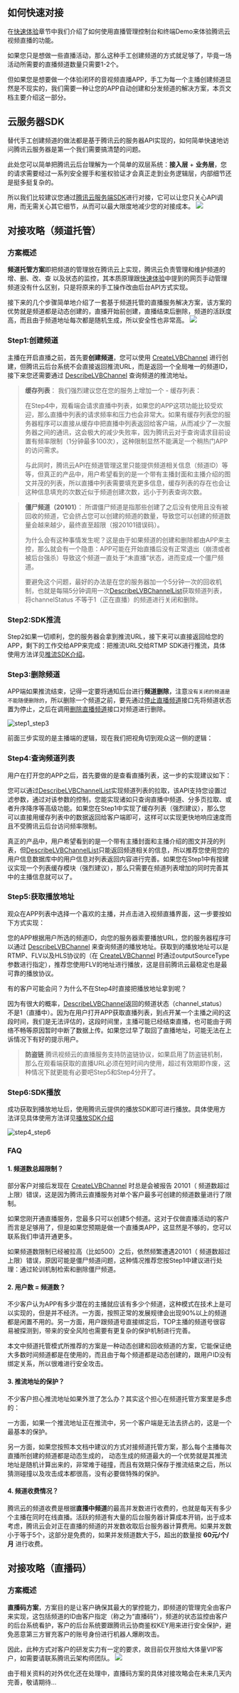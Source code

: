 ## 如何快速对接
在[快速体验](http://cloud.tencent.com/doc/product/267/4697)章节中我们介绍了如何使用直播管理控制台和终端Demo来体验腾讯云视频直播的功能。

如果您只是想做一些直播活动，那么这种手工创建频道的方式就足够了，毕竟一场活动所需要的直播频道数量只需要1-2个。

但如果您是想要做一个体验闭环的音视频直播APP，手工为每一个主播创建频道显然是不现实的，我们需要一种让您的APP自动创建和分发频道的解决方案，本页文档主要介绍这一部分。

## 云服务器SDK
替代手工创建频道的做法都是基于腾讯云的服务器API实现的，如何简单快速地访问腾讯云服务器是第一个我们需要搞清楚的问题。

此处您可以简单把腾讯云后台理解为一个简单的双层系统：**接入层** + **业务层**，您的请求需要经过一系列安全握手和鉴权验证才会真正走到业务逻辑层，内部细节还是挺多挺复杂的。

所以我们比较建议您通过[腾讯云服务端SDK](https://cloud.tencent.com/doc/sdk)进行对接，它可以让您只关心API调用，而无需关心其它细节，从而可以最大限度地减少您的对接成本。
![](https://mccdn.qcloud.com/static/img/69c999e5599eaac3de6af2875a4c6702/image.jpg)

## 对接攻略（频道托管）
### 方案概述
**频道托管方案**即把频道的管理放在腾讯云上实现，腾讯云负责管理和维护频道的增、删、改、查 以及状态的监控，其本质原理跟[快速体验](http://cloud.tencent.com/doc/product/267/4697)中提到的网页手动管理频道没有什么区别，只是将原来的手工操作改由后台API方式实现。

接下来的几个步骤简单地介绍了一套基于频道托管的直播服务解决方案，该方案的优势就是频道都是动态创建的，直播开始前创建，直播结束后删除，频道的活跃度高，而且由于频道地址每次都是随机生成，所以安全性也非常高。
![](https://mccdn.qcloud.com/static/img/5f9f08330b500d2c81b7c28be5307fee/image.png)


### Step1:创建频道
主播在开启直播之前，首先要**创建频道**，您可以使用 [CreateLVBChannel](http://cloud.tencent.com/doc/api/258/4703) 进行创建，但腾讯云后台系统不会直接返回推流URL，而是返回一个全局唯一的频道ID，接下来您还需要通过 [DescribeLVBChannel](https://cloud.tencent.com/doc/api/258/4717) 查询频道的推流地址。

>  **缓存列表**：
> 我们强烈建议您在您的服务上增加一个 - 缓存列表：
> 
> 在Step4中，观看端会请求直播中列表，如果您的APP这项功能比较受欢迎，那么直播中列表的请求频率和压力也会非常大。如果有缓存列表您的服务器程序可以直接从缓存中把直播中列表返回给客户端，从而减少了一次服务器之间的通讯，这会极大的减少失败率，因为腾讯云对于查询请求目前设置有频率限制（1分钟最多100次），这种限制显然不能满足一个稍热门APP的访问需求。
> 
> 与此同时，腾讯云API在频道管理这里只能提供频道相关信息（频道ID）等等，但真正的产品中，用户希望看到的是一个带有主播封面和主播介绍的图文并茂的列表，所以直播中列表需要填充更多信息，缓存列表的存在也会让这种信息填充的次数近似于频道创建次数，远小于列表查询次数。
> 


> **僵尸频道（20101）**：
> 所谓僵尸频道是指那些创建了之后没有使用且没有被回收的频道，它会挤占您可以创建的频道的数量，导致您可以创建的频道数量会越来越少，最终直至超限（报20101错误码）。
> 
> 为什么会有这种事情发生呢？这是由于如果频道的创建和删除都由APP来主控，那么就会有一个隐患：APP可能在开始直播后没有正常退出（崩溃或者被后台强杀）导致这个频道一直处于“未直播”状态，进而变成一个僵尸频道。
> 
> 要避免这个问题，最好的办法是在您的服务器加一个5分钟一次的回收机制，也就是每隔5分钟调用一次[DescribeLVBChannelList](http://cloud.tencent.com/doc/api/258/4703)获取频道列表，将channelStatus 不等于1（正在直播）的频道进行关闭和删除。

### Step2:SDK推流
Step2如果一切顺利，您的服务器会拿到推流URL，接下来可以直接返回给您的APP，剩下的工作交给APP来完成：把推流URL交给RTMP SDK进行推流，具体使用方法详见[推流SDK介绍](http://cloud.tencent.com/doc/api/258/4734)。

### Step3:删除频道
APP端如果推流结束，记得一定要将通知后台进行**频道删除**，注意`没有关闭的频道是不能随便删除的`，所以删除一个频道之前，要先通过[停止直播频道](https://cloud.tencent.com/doc/api/258/4720)接口先将频道状态置为停止，之后在调用[删除直播频道](https://cloud.tencent.com/doc/api/258/4722)接口对频道进行删除。

![step1_step3](https://mccdn.qcloud.com/static/img/5b38a86c6679d2eca5d56a9ce2313c57/image.png)

前面三步实现的是主播端的逻辑，现在我们把视角切到观众这一侧的逻辑：

### Step4:查询频道列表
用户在打开您的APP之后，首先要做的是查看直播列表，这一步的实现建议如下：

您可以通过[DescribeLVBChannelList](http://cloud.tencent.com/doc/api/258/4703)实现频道列表的拉取，该API支持您设置过滤参数，通过对该参数的控制，您能实现诸如只查询直播中频道、分多页拉取、或者升序降序等高级功能。如果您在Step1中实现了缓存列表（强烈建议），那么您可以直接用缓存列表中的数据返回给客户端即可，这样可以实现更快地响应速度而且不受腾讯云后台访问频率限制。

真正的产品中，用户希望看到的是一个带有主播封面和主播介绍的图文并茂的列表，但[DescribeLVBChannelList](http://cloud.tencent.com/doc/api/258/4703)只能返回频道相关的信息，所以推荐您使用您的用户信息数据库中的用户信息对列表返回内容进行完善。如果您在Step1中有按建议实现一个列表缓存模块（强烈建议），那么只需要在频道列表增加的同时完善其中的主播信息就可以了。

### Step5:获取播放地址
观众在APP列表中选择一个喜欢的主播，并点击进入视频直播界面，这一步要按如下方式实现：

您的APP根据用户所选的频道ID，向您的服务器索要播放URL，您的服务器程序可以通过 [DescribeLVBChannel](https://cloud.tencent.com/doc/api/258/4717) 来查询频道的播放地址。获取到的播放地址可以是RTMP、FLV以及HLS协议的（在 [CreateLVBChannel](http://cloud.tencent.com/doc/api/258/4703) 时通过outputSourceType参数进行指定），推荐您使用FLV的地址进行播放，这是目前腾讯云最稳定也是最可靠的播放协议。

有的客户可能会问？为什么不在Step4时直接把播放地址拿到呢？

因为有很大的概率，[DescribeLVBChannel](https://cloud.tencent.com/doc/api/258/4717)返回的频道状态（channel_status）不是1（直播中）。因为在用户打开APP获取直播列表，到点开某一个主播之间的这段时间，我们是无法评估的，这段时间里，主播可能已经结束直播，也可能由于网络不畅等原因暂时中断了数据上传。如果您过早了取回了直播地址，可能无法在上诉情况下有好的提示用户。

>**防盗链**
>腾讯视频云的直播服务支持防盗链协议，如果启用了防盗链机制，那么在观看端获取的直播URL必须在短时间内使用，超过有效期即作废，这种情况下就更能有必要吧Step5和Step4分开了。

### Step6:SDK播放
成功获取到播放地址后，使用腾讯云提供的播放SDK即可进行播放。具体使用方法详见具体使用方法详见[播放SDK介绍](http://cloud.tencent.com/doc/api/258/4736)

![step4_step6](https://mccdn.qcloud.com/static/img/196f467c6c8bf898df7154428f7ae34a/image.png)

### FAQ

#### 1. 频道数总超限制？
部分客户对接后发现在 [CreateLVBChannel](http://cloud.tencent.com/doc/api/258/4703) 时总是会被报告 20101（ 频道数超过上限）错误，这是因为腾讯云直播服务对单个客户最多可创建的频道数量进行了限制。

如果您刚开通直播服务，您最多只可以创建5个频道。这对于仅做直播活动的客户而言是足够用了，但是如果您预期是做一个直播类APP，这显然是不够的，您可以联系我们申请开通更多。

如果频道数限制已经被拉高（比如500）之后，依然频繁遭遇20101（ 频道数超过上限）错误，原因可能是僵尸频道问题，这种情况推荐您按Step1中建议进行处理：通过轮训机制检索和删除僵尸频道。

#### 2. 用户数 = 频道数？
不少客户认为APP有多少潜在的主播就应该有多少个频道，这种模式在技术上是可以实现的，但是并不经济。一方面，按照正常的发展规律会出现90%以上的频道都是闲置不用的。另一方面，用户跟频道号直接绑定后，TOP主播的频道号很容易被探测到，带来的安全风险也需要有更复杂的保护机制进行完善。

本文中频道托管模式所推荐的方案是一种动态创建和回收频道的方案，它能保证绝大多数时间频道都是在使用的，而且由于每个频道都是动态创建的，跟用户ID没有绑定关系，所以很难进行安全攻击。

#### 3. 推流地址的保护？
不少客户担心推流地址如果外泄了怎么办？其实这个担心在频道托管方案里是多虑的：

一方面，如果一个推流地址正在推流中，另一个客户端是无法去挤占的，这是一个最基本的保护。

另一方面，如果您按照本文档中建议的方式对接频道托管方案，那么每个主播每次直播所创建的频道都是动态生成的， 动态生成的频道最大的一个优势就是其推流地址是随机计算出来的，非常难于碰撞，而且有效期只保存于推流结束之后，所以猜测碰撞以及攻击成本都很高，没有必要做特殊的保护。

#### 4. 频道收费情况？
腾讯云的频道收费是根据**直播中频道**的最高并发数进行收费的，也就是每天有多少个主播在同时在线直播。活跃的频道有大量的后台服务器计算成本开销，出于成本考虑，腾讯云会对正在直播的频道的并发数收取后台服务器计算费用。如果并发数小于等于5个，这部分是免费的，如果并发频道数大于5，超出的数量按 **60元/个/月** 进行收费。

## 对接攻略（直播码）

### 方案概述
**直播码方案**，方案目的是让客户确保其最大的掌控能力，即频道的管理完全由客户来实现，这包括频道的ID由客户指定（称之为“直播码"），频道的状态监控由客户的后台系统看护，客户的后台系统要跟腾讯云协商鉴权KEY用来进行安全保护，避免恶意第三方冒充客户的账号身份进行机器人爆刷攻击。

因此，此种方式对客户的研发实力有一定的要求，故目前仅开放给大体量VIP客户，如需要请联系腾讯云架构师团队。
![](https://mccdn.qcloud.com/static/img/43ef0a92314f787d2bc4b9f86498e5eb/image.png)

由于相关资料的对外优化还在处理中，直播码方案的具体对接攻略会在未来几天内完善，敬请期待...



